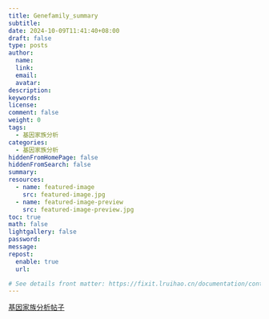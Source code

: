 ```yaml
---
title: Genefamily_summary
subtitle:
date: 2024-10-09T11:41:40+08:00
draft: false
type: posts
author:
  name:
  link:
  email:
  avatar:
description:
keywords:
license:
comment: false
weight: 0
tags:
  - 基因家族分析
categories:
  - 基因家族分析
hiddenFromHomePage: false
hiddenFromSearch: false
summary:
resources:
  - name: featured-image
    src: featured-image.jpg
  - name: featured-image-preview
    src: featured-image-preview.jpg
toc: true
math: false
lightgallery: false
password:
message:
repost:
  enable: true
  url:

# See details front matter: https://fixit.lruihao.cn/documentation/content-management/introduction/#front-matter
---
```


[基因家族分析帖子](https://mp.weixin.qq.com/s/mQw3jXE3tj_Nkk-P-5yi8g)
